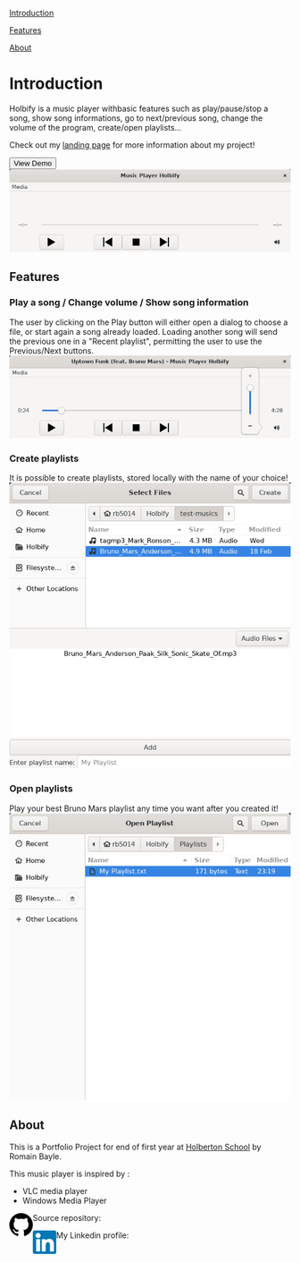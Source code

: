 [Introduction](#introduction)

[Features](#features)

[About](#about)

# Introduction

Holbify is a music player withbasic features such as play/pause/stop a song, show song informations, go to next/previous song, change the volume of the program, create/open playlists...

Check out my [landing page](https://holbify.netlify.app/) for more information about my project!

<a href="https://youtu.be/rlmdrxb_77I" target="_blank">
    <button>View Demo</button>
</a>

<img class="fit-picture" src="web/screenshots/main_window_start.png" alt="Screenshot of the main window at start">

## Features

### Play a song / Change volume / Show song information
The user by clicking on the Play button will either open a dialog to choose a file, or start again a song already loaded. Loading another song will send the previous one in a "Recent playlist", permitting the user to use the Previous/Next buttons.
<img class="fit-picture" src="web/screenshots/main_window_features.png" alt="Screenshot of the main window playing a song">

### Create playlists
It is possible to create playlists, stored locally with the name of your choice!
<img class="fit-picture" src="web/screenshots/create_playlist.png" alt="Screenshot of the create playlist window">

### Open playlists
Play your best Bruno Mars playlist any time you want after you created it!
<img class="fit-picture" src="web/screenshots/open_playlist.png" alt="Screenshot of the open playlist window">

## About

This is a Portfolio Project for end of first year at [Holberton School](https://www.holbertonschool.fr/) by Romain Bayle.

This music player is inspired by :
- VLC media player
- Windows Media Player

Source repository:
<a href="https://github.com/rb5014"><img align="left" src="web/icons/github.svg" alt="Romain Bayle | Github" width="42px"/></a>

My Linkedin profile:
<a href="https://www.linkedin.com/in/romain-bayle-48a11a243"><img align="left" src="web/icons/linkedin.svg" alt="Romain Bayle | LinkedIn" width="42px"/></a>
